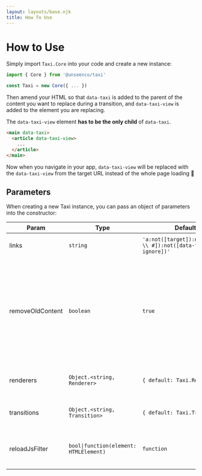 ```yaml
---
layout: layouts/base.njk
title: How To Use
---
```

# How to Use
Simply import `Taxi.Core` into your code and create a new instance:

```js
import { Core } from '@unseenco/taxi'

const Taxi = new Core({ ... })
```

Then amend your HTML so that `data-taxi` is added  to the parent of the content you want to replace during a transition, and `data-taxi-view` is added to the element you are replacing.

The `data-taxi-view` element **has to be the only child** of `data-taxi`.

```html
<main data-taxi>
  <article data-taxi-view>
    ...
  </article>
</main>
```
Now when you navigate in your app, `data-taxi-view` will be replaced with the `data-taxi-view` from the target URL instead of the whole page loading 🥳



## Parameters
When creating a new Taxi instance, you can pass an object of parameters into the constructor:

| Param | Type | Default | Description |
|---|---|---|---|
| links | `string` | `'a:not([target]):not([href^= \\ #]):not([data-taxi-ignore])'` | Which links should Taxi intercept. |
| removeOldContent | `boolean` | `true` | Taxi will remove the previous page's content after the Transition's `onLeave` method has finished. Set this to false to disable this behaviour. |
| renderers | `Object.<string, Renderer>` | `{ default: Taxi.Renderer }` | All Renderers for the project. |
| transitions | `Object.<string, Transition>` | `{ default: Taxi.Transition }` | All Transitions for the project. |
| reloadJsFilter | `bool\|function(element: HTMLElement)` | `function` | See [running JS on new pages](#running-js-on-new-pages) for details. |